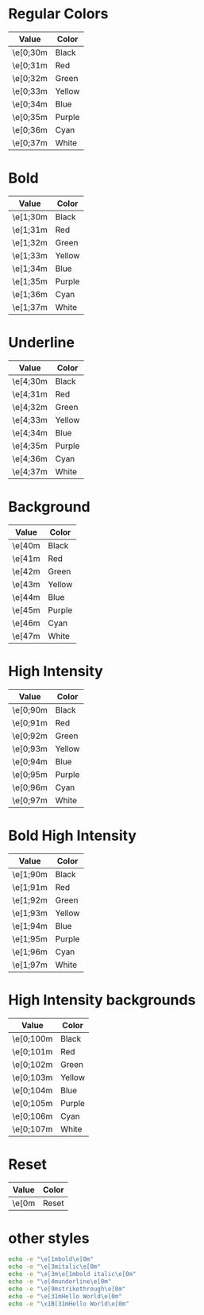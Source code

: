 # Regular Colors

| Value    | Color  |
| -------- | ------ |
| \e[0;30m | Black  |
| \e[0;31m | Red    |
| \e[0;32m | Green  |
| \e[0;33m | Yellow |
| \e[0;34m | Blue   |
| \e[0;35m | Purple |
| \e[0;36m | Cyan   |
| \e[0;37m | White  |

# Bold

| Value    | Color  |
| -------- | ------ |
| \e[1;30m | Black  |
| \e[1;31m | Red    |
| \e[1;32m | Green  |
| \e[1;33m | Yellow |
| \e[1;34m | Blue   |
| \e[1;35m | Purple |
| \e[1;36m | Cyan   |
| \e[1;37m | White  |

# Underline

| Value    | Color  |
| -------- | ------ |
| \e[4;30m | Black  |
| \e[4;31m | Red    |
| \e[4;32m | Green  |
| \e[4;33m | Yellow |
| \e[4;34m | Blue   |
| \e[4;35m | Purple |
| \e[4;36m | Cyan   |
| \e[4;37m | White  |

# Background

| Value  | Color  |
| ------ | ------ |
| \e[40m | Black  |
| \e[41m | Red    |
| \e[42m | Green  |
| \e[43m | Yellow |
| \e[44m | Blue   |
| \e[45m | Purple |
| \e[46m | Cyan   |
| \e[47m | White  |

# High Intensity

| Value    | Color  |
| -------- | ------ |
| \e[0;90m | Black  |
| \e[0;91m | Red    |
| \e[0;92m | Green  |
| \e[0;93m | Yellow |
| \e[0;94m | Blue   |
| \e[0;95m | Purple |
| \e[0;96m | Cyan   |
| \e[0;97m | White  |

# Bold High Intensity

| Value    | Color  |
| -------- | ------ |
| \e[1;90m | Black  |
| \e[1;91m | Red    |
| \e[1;92m | Green  |
| \e[1;93m | Yellow |
| \e[1;94m | Blue   |
| \e[1;95m | Purple |
| \e[1;96m | Cyan   |
| \e[1;97m | White  |

# High Intensity backgrounds

| Value     | Color  |
| --------- | ------ |
| \e[0;100m | Black  |
| \e[0;101m | Red    |
| \e[0;102m | Green  |
| \e[0;103m | Yellow |
| \e[0;104m | Blue   |
| \e[0;105m | Purple |
| \e[0;106m | Cyan   |
| \e[0;107m | White  |

# Reset

| Value | Color  |
| ----- | ------ |
| \e[0m | Reset  |

# other styles

```bash
echo -e "\e[1mbold\e[0m"
echo -e "\e[3mitalic\e[0m"
echo -e "\e[3m\e[1mbold italic\e[0m"
echo -e "\e[4munderline\e[0m"
echo -e "\e[9mstrikethrough\e[0m"
echo -e "\e[31mHello World\e[0m"
echo -e "\x1B[31mHello World\e[0m"
```